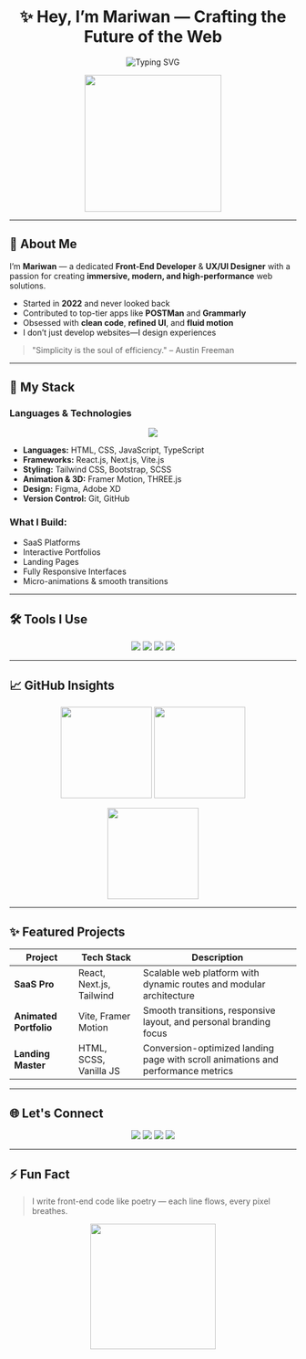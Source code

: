 <h1 align="center">✨ Hey, I’m Mariwan — Crafting the Future of the Web</h1>

<p align="center">
  <img src="https://readme-typing-svg.demolab.com?font=Fira+Code&pause=1200&center=true&vCenter=true&width=460&lines=Front-End+Engineer+%7C+UI%2FUX+Designer;React+%7C+Next.js+%7C+Framer+Motion+%7C+Vite;Transforming+ideas+into+reality" alt="Typing SVG" />
</p>

<p align="center">
  <img src="https://media.giphy.com/media/xT0xeJpnrWC4XWblEk/giphy.gif" width="240" height="240" />
</p>

---

## 🚀 About Me

I’m **Mariwan** — a dedicated **Front-End Developer** & **UX/UI Designer** with a passion for creating **immersive, modern, and high-performance** web solutions.  

- Started in **2022** and never looked back  
- Contributed to top-tier apps like **POSTMan** and **Grammarly**  
- Obsessed with **clean code**, **refined UI**, and **fluid motion**  
- I don’t just develop websites—I design experiences  

> "Simplicity is the soul of efficiency." – Austin Freeman

---

## 🧠 My Stack

### Languages & Technologies

<p align="center">
  <img src="https://skillicons.dev/icons?i=html,css,js,ts,react,nextjs,vite,tailwind,bootstrap,sass,framer,threejs,figma,github" />
</p>

- **Languages:** HTML, CSS, JavaScript, TypeScript  
- **Frameworks:** React.js, Next.js, Vite.js  
- **Styling:** Tailwind CSS, Bootstrap, SCSS  
- **Animation & 3D:** Framer Motion, THREE.js  
- **Design:** Figma, Adobe XD  
- **Version Control:** Git, GitHub  

### What I Build:
- SaaS Platforms  
- Interactive Portfolios  
- Landing Pages  
- Fully Responsive Interfaces  
- Micro-animations & smooth transitions

---

## 🛠️ Tools I Use

<p align="center">
  <img src="https://img.shields.io/badge/Editor-VS%20Code-blue?logo=visualstudiocode&style=for-the-badge" />
  <img src="https://img.shields.io/badge/Design-Figma-critical?logo=figma&style=for-the-badge" />
  <img src="https://img.shields.io/badge/Terminal-Zsh-informational?logo=gnubash&style=for-the-badge" />
  <img src="https://img.shields.io/badge/Browser-Chrome-yellow?logo=googlechrome&style=for-the-badge" />
</p>

---

## 📈 GitHub Insights

<p align="center">
  <img src="https://github-readme-stats.vercel.app/api?username=mariwan-dev&show_icons=true&theme=radical" height="160px"/>
  <img src="https://github-readme-stats.vercel.app/api/top-langs/?username=mariwan-dev&layout=compact&theme=radical" height="160px"/>
</p>

<p align="center">
  <img src="https://github-readme-streak-stats.herokuapp.com/?user=mariwan-dev&theme=radical" height="160px" />
</p>

---

## ✨ Featured Projects

| Project | Tech Stack | Description |
|--------|------------|-------------|
| **SaaS Pro** | React, Next.js, Tailwind | Scalable web platform with dynamic routes and modular architecture |
| **Animated Portfolio** | Vite, Framer Motion | Smooth transitions, responsive layout, and personal branding focus |
| **Landing Master** | HTML, SCSS, Vanilla JS | Conversion-optimized landing page with scroll animations and performance metrics |

---

## 🌐 Let's Connect

<p align="center">
  <a href="mailto:tenaciousonly@gmail.com"><img src="https://img.shields.io/badge/Email-tenaciousonly@gmail.com-blue?style=for-the-badge&logo=gmail"></a>
  <a href="https://linkedin.com/in/mariwan" target="_blank"><img src="https://img.shields.io/badge/LinkedIn-Mariwan-blue?style=for-the-badge&logo=linkedin"></a>
  <a href="https://twitter.com/mariwan" target="_blank"><img src="https://img.shields.io/badge/Twitter-@mariwan-1DA1F2?style=for-the-badge&logo=twitter"></a>
  <a href="https://mariwan.dev" target="_blank"><img src="https://img.shields.io/badge/Website-mariwan.dev-informational?style=for-the-badge&logo=vercel"></a>
</p>

---

## ⚡ Fun Fact

> I write front-end code like poetry — each line flows, every pixel breathes.

<p align="center">
  <img src="https://media.giphy.com/media/l3vR1U6v7BHVjf42E/giphy.gif" width="220" />
</p>